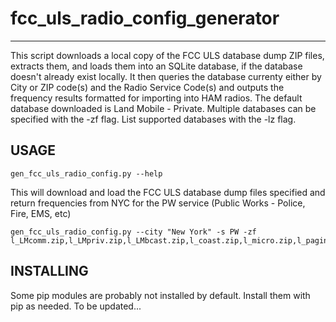 # fcc_uls_radio_config_generator
--------------

This script downloads a local copy of the FCC ULS database dump ZIP files, extracts them, and loads them 
into an SQLite database, if the database doesn't already exist locally.
It then queries the database currenty either by City or ZIP code(s) and the Radio Service Code(s) and outputs the frequency results formatted for importing into HAM radios.
The default database downloaded is Land Mobile - Private.
Multiple databases can be specified with the -zf flag.
List supported databases with the -lz flag.

USAGE
-----
    gen_fcc_uls_radio_config.py --help

This will download and load the FCC ULS database dump files specified and return frequencies from NYC for the PW service (Public Works - Police, Fire, EMS, etc)

    gen_fcc_uls_radio_config.py --city "New York" -s PW -zf l_LMcomm.zip,l_LMpriv.zip,l_LMbcast.zip,l_coast.zip,l_micro.zip,l_paging.zip

INSTALLING
-----------------------

Some pip modules are probably not installed by default. Install them with pip as needed.
To be updated...
